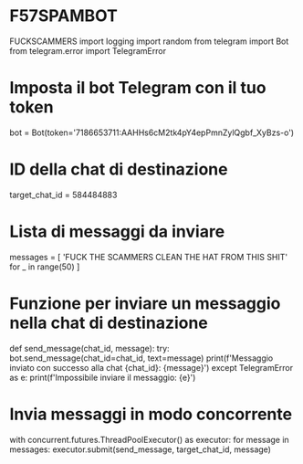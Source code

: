 # F57SPAMBOT
FUCKSCAMMERS
import logging
import random
from telegram import Bot
from telegram.error import TelegramError

# Imposta il bot Telegram con il tuo token
bot = Bot(token='7186653711:AAHHs6cM2tk4pY4epPmnZylQgbf_XyBzs-o')

# ID della chat di destinazione
target_chat_id = 584484883

# Lista di messaggi da inviare
messages = [
    'FUCK THE SCAMMERS CLEAN THE HAT FROM THIS SHIT' for _ in range(50)
]

# Funzione per inviare un messaggio nella chat di destinazione
def send_message(chat_id, message):
    try:
        bot.send_message(chat_id=chat_id, text=message)
        print(f'Messaggio inviato con successo alla chat {chat_id}: {message}')
    except TelegramError as e:
        print(f'Impossibile inviare il messaggio: {e}')

# Invia messaggi in modo concorrente
with concurrent.futures.ThreadPoolExecutor() as executor:
    for message in messages:
        executor.submit(send_message, target_chat_id, message)
